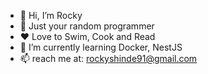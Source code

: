 <!-- ### Hi there 👋 -->

<!--
**Rocky49/Rocky49** is a ✨ _special_ ✨ repository because its `README.md` (this file) appears on your GitHub profile.

Here are some ideas to get you started:

- 🔭 I’m currently working on ...
- 🌱 I’m currently learning ...
- 👯 I’m looking to collaborate on ...
- 🤔 I’m looking for help with ...
- 💬 Ask me about ...
- 📫 How to reach me: ...
- 😄 Pronouns: ...
- ⚡ Fun fact: ...
-->

- 👋 Hi, I’m Rocky
- 👀 Just your random programmer
- ❤️ Love to Swim, Cook and Read
- 🌱 I’m currently learning Docker, NestJS
- 📫 reach me at: rockyshinde91@gmail.com
